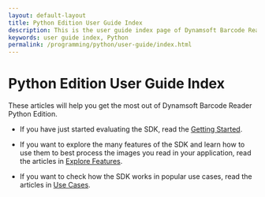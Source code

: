 ```yaml
---
layout: default-layout
title: Python Edition User Guide Index 
description: This is the user guide index page of Dynamsoft Barcode Reader Python Edition.
keywords: user guide index, Python
permalink: /programming/python/user-guide/index.html
---
```


# Python Edition User Guide Index

These articles will help you get the most out of Dynamsoft Barcode Reader Python Edition.

* If you have just started evaluating the SDK, read the [Getting Started]({{site.python}}user-guide.html).

* If you want to explore the many features of the SDK and learn how to use them to best process the images you read in your application, read the articles in [Explore Features]({{site.python}}user-guide/explore-features/index.html).

* If you want to check how the SDK works in popular use cases, read the articles in [Use Cases]({{site.python}}user-guide/use-cases/index.html).
